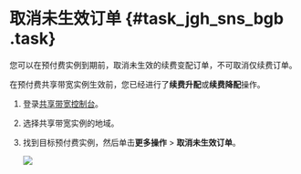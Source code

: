 # 取消未生效订单 {#task_jgh_sns_bgb .task}

您可以在预付费实例到期前，取消未生效的续费变配订单，不可取消仅续费订单。

在预付费共享带宽实例生效前，您已经进行了**续费升配**或**续费降配**操作。

1.  登录[共享带宽控制台](https://vpcnext.console.aliyun.com/cbwp/cn-hongkong/cbwps)。 
2.  选择共享带宽实例的地域。 
3.  找到目标预付费实例，然后单击**更多操作** \> **取消未生效订单**。 

    ![](http://static-aliyun-doc.oss-cn-hangzhou.aliyuncs.com/assets/img/78567/154444472134022_zh-CN.png)


